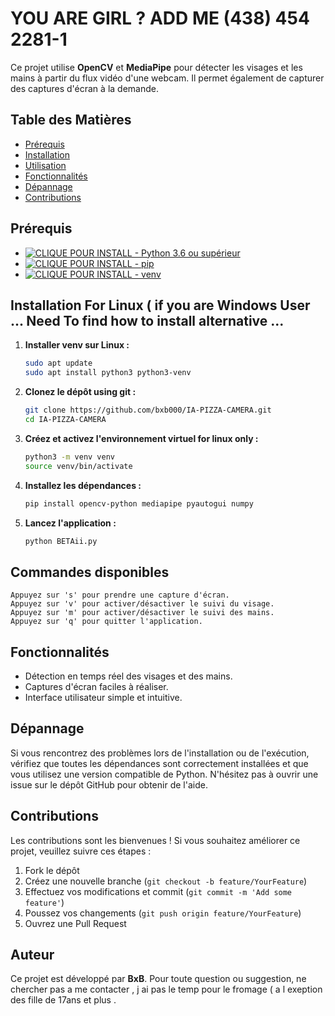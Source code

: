 
# YOU ARE GIRL ? ADD ME (438) 454 2281-1

Ce projet utilise **OpenCV** et **MediaPipe** pour détecter les visages et les mains à partir du flux vidéo d'une webcam. Il permet également de capturer des captures d'écran à la demande.

## Table des Matières
- [Prérequis](#prérequis)
- [Installation](#installation)
- [Utilisation](#utilisation)
- [Fonctionnalités](#fonctionnalités)
- [Dépannage](#dépannage)
- [Contributions](#contributions)

## Prérequis
- [![ CLIQUE POUR INSTALL - Python 3.6 ou supérieur](https://img.shields.io/badge/Python%203.6+-Télécharger-blue?style=for-the-badge&logo=python&logoColor=white)](https://www.python.org/downloads/)
- [![ CLIQUE POUR INSTALL - pip](https://img.shields.io/badge/pip-Gestionnaire%20de%20paquets-9cf?style=for-the-badge&logo=pypi&logoColor=white)](https://pip.pypa.io/en/stable/installation/)
- [![ CLIQUE POUR INSTALL - venv](https://img.shields.io/badge/venv-Environnement%20virtuel-4CAF50?style=for-the-badge)](https://packaging.python.org/en/latest/guides/installing-using-pip-and-virtual-environments/)

## Installation For Linux ( if you are Windows User ... Need To find how to install alternative ...

1. **Installer venv sur Linux :**

   ```bash
   sudo apt update
   sudo apt install python3 python3-venv
   ```

2. **Clonez le dépôt using git :**

   ```bash
   git clone https://github.com/bxb000/IA-PIZZA-CAMERA.git
   cd IA-PIZZA-CAMERA
   ```

3. **Créez et activez l'environnement virtuel for linux only :**

   ```bash
   python3 -m venv venv
   source venv/bin/activate
   ```

4. **Installez les dépendances :**

   ```bash
   pip install opencv-python mediapipe pyautogui numpy
   ```

5. **Lancez l'application :**

   ```bash
   python BETAii.py
   ```

## Commandes disponibles

```plaintext
Appuyez sur 's' pour prendre une capture d'écran.
Appuyez sur 'v' pour activer/désactiver le suivi du visage.
Appuyez sur 'm' pour activer/désactiver le suivi des mains.
Appuyez sur 'q' pour quitter l'application.
```

## Fonctionnalités

- Détection en temps réel des visages et des mains.
- Captures d'écran faciles à réaliser.
- Interface utilisateur simple et intuitive.

## Dépannage

Si vous rencontrez des problèmes lors de l'installation ou de l'exécution, vérifiez que toutes les dépendances sont correctement installées et que vous utilisez une version compatible de Python. N'hésitez pas à ouvrir une issue sur le dépôt GitHub pour obtenir de l'aide.

## Contributions

Les contributions sont les bienvenues ! Si vous souhaitez améliorer ce projet, veuillez suivre ces étapes :
1. Fork le dépôt
2. Créez une nouvelle branche (`git checkout -b feature/YourFeature`)
3. Effectuez vos modifications et commit (`git commit -m 'Add some feature'`)
4. Poussez vos changements (`git push origin feature/YourFeature`)
5. Ouvrez une Pull Request

## Auteur

Ce projet est développé par **BxB**. Pour toute question ou suggestion, ne chercher pas a me contacter , j ai pas le temp pour le fromage ( a l exeption des fille de 17ans et plus .
